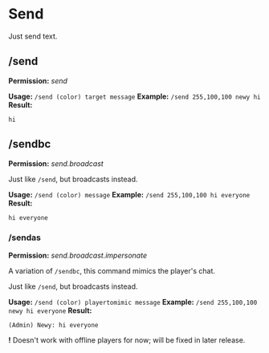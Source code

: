 # Send
Just send text.

## /send
**Permission:** *send*

**Usage:** `/send (color) target message`
**Example:** `/send 255,100,100 newy hi`
**Result:**
```
hi
```

## /sendbc
**Permission:** *send.broadcast*

Just like `/send`, but broadcasts instead.

**Usage:** `/send (color) message`
**Example:** `/send 255,100,100 hi everyone`
**Result:**
```
hi everyone
```

### /sendas
**Permission:** *send.broadcast.impersonate*

A variation of `/sendbc`, this command mimics the player's chat.

Just like `/send`, but broadcasts instead.

**Usage:** `/send (color) playertomimic message`
**Example:** `/send 255,100,100 newy hi everyone`
**Result:**
```
(Admin) Newy: hi everyone
```
**!** Doesn't work with offline players for now; will be fixed in later release.
